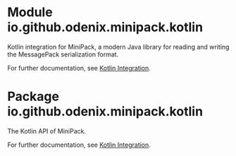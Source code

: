 # Module io.github.odenix.minipack.kotlin

Kotlin integration for MiniPack, a modern Java library for reading and writing the MessagePack serialization format.

For further documentation, see [Kotlin Integration](https://odenix.github.io/minipack/kotlin-integration/).

# Package io.github.odenix.minipack.kotlin

The Kotlin API of MiniPack.

For further documentation, see [Kotlin Integration](https://odenix.github.io/minipack/kotlin-integration/).
